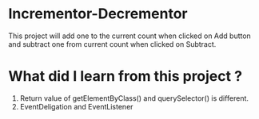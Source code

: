 # Incrementor-Decrementor
This project will add one to the current count when clicked on Add button and subtract one from current count when clicked on Subtract.


# What did I learn from this project ?

1. Return value of getElementByClass() and querySelector() is different.
2. EventDeligation and EventListener

